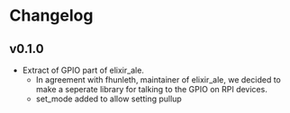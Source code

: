 # Changelog

## v0.1.0
  * Extract of GPIO part of elixir_ale.
    * In agreement with fhunleth, maintainer of elixir_ale, we decided to make a seperate
      library for talking to the GPIO on RPI devices.
    * set_mode added to allow setting pullup

